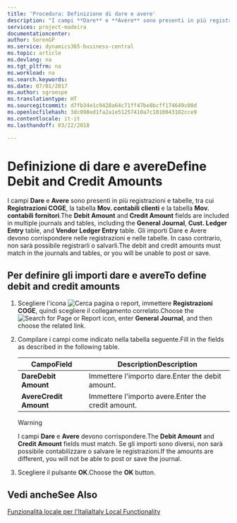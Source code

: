 ```yaml
---
title: 'Procedura: Definizione di dare e avere'
description: "I campi **Dare** e **Avere** sono presenti in più registrazioni e tabelle, tra cui **Registrazioni COGE**, la tabella **Mov. contabili clienti** e la tabella **Mov. contabili fornitori**."
services: project-madeira
documentationcenter: 
author: SorenGP
ms.service: dynamics365-business-central
ms.topic: article
ms.devlang: na
ms.tgt_pltfrm: na
ms.workload: na
ms.search.keywords: 
ms.date: 07/01/2017
ms.author: sgroespe
ms.translationtype: HT
ms.sourcegitcommit: d7fb34e1c9428a64c71ff47be8bcff174649c00d
ms.openlocfilehash: 3dc098ed1fa2a1e51257410a7c1010043182cce9
ms.contentlocale: it-it
ms.lasthandoff: 03/22/2018

---
```

# <a name="define-debit-and-credit-amounts"></a><span data-ttu-id="1ad81-103">Definizione di dare e avere</span><span class="sxs-lookup"><span data-stu-id="1ad81-103">Define Debit and Credit Amounts</span></span>
<span data-ttu-id="1ad81-104">I campi **Dare** e **Avere** sono presenti in più registrazioni e tabelle, tra cui **Registrazioni COGE**, la tabella **Mov. contabili clienti** e la tabella **Mov. contabili fornitori**.</span><span class="sxs-lookup"><span data-stu-id="1ad81-104">The **Debit Amount** and **Credit Amount** fields are included in multiple journals and tables, including the **General Journal**, **Cust. Ledger Entry** table, and **Vendor Ledger Entry** table.</span></span> <span data-ttu-id="1ad81-105">Gli importi Dare e Avere devono corrispondere nelle registrazioni e nelle tabelle. In caso contrario, non sarà possibile registrarli o salvarli.</span><span class="sxs-lookup"><span data-stu-id="1ad81-105">The debit and credit amounts must match in the journals and tables, or you will be unable to post or save.</span></span>  

## <a name="to-define-debit-and-credit-amounts"></a><span data-ttu-id="1ad81-106">Per definire gli importi dare e avere</span><span class="sxs-lookup"><span data-stu-id="1ad81-106">To define debit and credit amounts</span></span>  

1.  <span data-ttu-id="1ad81-107">Scegliere l'icona ![Cerca pagina o report](../../media/ui-search/search_small.png "Cerca pagina o report"), immettere **Registrazioni COGE**, quindi scegliere il collegamento correlato.</span><span class="sxs-lookup"><span data-stu-id="1ad81-107">Choose the ![Search for Page or Report](../../media/ui-search/search_small.png "Search for Page or Report icon") icon, enter **General Journal**, and then choose the related link.</span></span>  
2.  <span data-ttu-id="1ad81-108">Compilare i campi come indicato nella tabella seguente.</span><span class="sxs-lookup"><span data-stu-id="1ad81-108">Fill in the fields as described in the following table.</span></span>  

    |<span data-ttu-id="1ad81-109">Campo</span><span class="sxs-lookup"><span data-stu-id="1ad81-109">Field</span></span>|<span data-ttu-id="1ad81-110">Description</span><span class="sxs-lookup"><span data-stu-id="1ad81-110">Description</span></span>|  
    |---------------------------------|---------------------------------------|  
    |<span data-ttu-id="1ad81-111">**Dare**</span><span class="sxs-lookup"><span data-stu-id="1ad81-111">**Debit Amount**</span></span>|<span data-ttu-id="1ad81-112">Immettere l'importo dare.</span><span class="sxs-lookup"><span data-stu-id="1ad81-112">Enter the debit amount.</span></span>|  
    |<span data-ttu-id="1ad81-113">**Avere**</span><span class="sxs-lookup"><span data-stu-id="1ad81-113">**Credit Amount**</span></span>|<span data-ttu-id="1ad81-114">Immettere l'importo avere.</span><span class="sxs-lookup"><span data-stu-id="1ad81-114">Enter the credit amount.</span></span>|  

    > [!WARNING]  
    >  <span data-ttu-id="1ad81-115">I campi **Dare** e **Avere** devono corrispondere.</span><span class="sxs-lookup"><span data-stu-id="1ad81-115">The **Debit Amount** and **Credit Amount** fields must match.</span></span> <span data-ttu-id="1ad81-116">Se gli importi sono diversi, non sarà possibile contabilizzare o salvare le registrazioni.</span><span class="sxs-lookup"><span data-stu-id="1ad81-116">If the amounts are different, you will not be able to post or save the journal.</span></span>  

3.  <span data-ttu-id="1ad81-117">Scegliere il pulsante **OK**.</span><span class="sxs-lookup"><span data-stu-id="1ad81-117">Choose the **OK** button.</span></span>  

## <a name="see-also"></a><span data-ttu-id="1ad81-118">Vedi anche</span><span class="sxs-lookup"><span data-stu-id="1ad81-118">See Also</span></span>  
[<span data-ttu-id="1ad81-119">Funzionalità locale per l'Italia</span><span class="sxs-lookup"><span data-stu-id="1ad81-119">Italy Local Functionality</span></span>](italy-local-functionality.md)   

